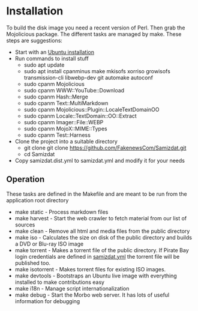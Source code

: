 # Installation

To build the disk image you need a recent version of Perl. Then grab the Mojolicious package.
The different tasks are managed by make. These steps are suggestions:

* Start with an [Ubuntu installation](https://ubuntu.com/download/server)
* Run commands to install stuff
  * sudo apt update
  * sudo apt install cpanminus make mkisofs xorriso growisofs transmission-cli libwebp-dev git automake autoconf
  * sudo cpanm Mojolicious
  * sudo cpanm WWW::YouTube::Download
  * sudo cpanm Hash::Merge
  * sudo cpanm Text::MultiMarkdown
  * sudo cpanm Mojolicious::Plugin::LocaleTextDomainOO
  * sudo cpanm Locale::TextDomain::OO::Extract
  * sudo cpanm Imager::File::WEBP
  * sudo cpanm MojoX::MIME::Types
  * sudo cpanm Test::Harness
* Clone the project into a suitable directory
  * git clone git clone https://github.com/FakenewsCom/Samizdat.git
  * cd Samizdat
* Copy samizdat.dist.yml to samizdat.yml and modify it for your needs

## Operation

These tasks are defined in the Makefile and are meant to be run from the application root directory

* make static - Process markdown files
* make harvest - Start the web crawler to fetch material from our list of sources
* make clean - Remove all html and media files from the public directory
* make iso - Calculates the size on disk of the public directory and builds a DVD or Blu-ray ISO image
* make torrent - Makes a torrent file of the public directory. If Pirate Bay login credentials are defined 
in [samizdat.yml](../../../samizdat.yml) the torrent file will be published too.
* make isotorrent - Makes torrent files for existing ISO images.
* make devtools - Bootstraps an Ubuntu live image with everything installed to make contributions easy
* make i18n  - Manage script internationalization
* make debug - Start the Morbo web server. It has lots of useful information for debugging